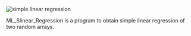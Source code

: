 ![simple linear regression](https://encrypted-tbn0.gstatic.com/images?q=tbn:ANd9GcTqQDTogLPjuNNizYgCK5qKVRyBWJfByawy5w&s)


ML_Slinear_Regression is a program to obtain simple linear regression of two random arrays.
